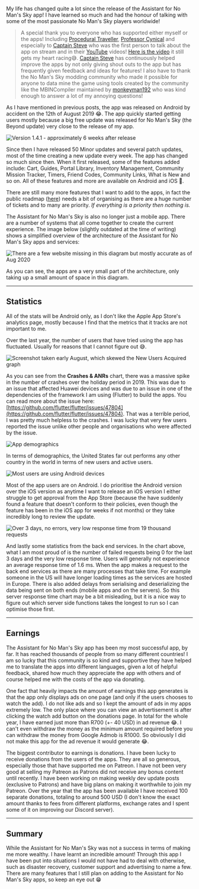 My life has changed quite a lot since the release of the Assistant for No Man's Sky app! I have learned so much and had the honour of talking with some of the most passionate No Man's Sky players worldwide!

> A special thank you to everyone who has supported either myself or the apps! Including [Procedural Traveller](https://www.youtube.com/channel/UC3ecEReRHi5ddkdOgGnqmJA), [Professor Cynical](https://www.youtube.com/channel/UCJAyNFlzJDkU4ebLXT6uByQ) and especially to [Captain Steve](https://www.youtube.com/channel/UCtAkYahXNSJ8RVOil0O_Rnw) who was the first person to talk about the app on stream and in their [YouTube](https://www.youtube.com/channel/UCtAkYahXNSJ8RVOil0O_Rnw) videos! [Here is the video](https://youtu.be/iWvko-1yCqM?t=2850) it still gets my heart racing😅. [Captain Steve](https://www.youtube.com/channel/UCtAkYahXNSJ8RVOil0O_Rnw) has continuously helped improve the apps by not only giving shout outs to the app but has frequently given feedback and ideas for features! I also have to thank the No Man's Sky modding community who made it possible for anyone to data mine the game using tools created by the community like the MBINCompiler maintained by [monkeyman192](https://github.com/monkeyman192) who was kind enough to answer a lot of my annoying questions! 

As I have mentioned in previous posts, the app was released on Android by accident on the 12th of August 2019 😂. The app quickly started getting users mostly because a big free update was released for No Man's Sky (the Beyond update) very close to the release of my app.

![Version 1.4.1 - approximately 6 weeks after release](old.jpg)

Since then I have released 50 Minor updates and several patch updates, most of the time creating a new update every week. The app has changed so much since then. When it first released, some of the features added include: Cart, Guides, Portal Library, Inventory Management, Community Mission Tracker, Timers, Friend Codes, Community Links, What is New and so on. All of these features and more are available on Android and iOS 🎉.

There are still many more features that I want to add to the apps, in fact the public roadmap ([here](https://trello.com/b/zbnaIiVF/assistantnms-dev-roadmap)) needs a bit of organising as there are a huge number of tickets and to many are priority. _If everything is a priority then nothing is._ 

The Assistant for No Man's Sky is also no longer just a mobile app. There are a number of systems that all come together to create the current experience. The image below (slightly outdated at the time of writing) shows a simplified overview of the architecture of the Assistant for No Man's Sky apps and services:

![There are a few website missing in this diagram but mostly accurate as of Aug 2020](image.png)

As you can see, the apps are a very small part of the architecture, only taking up a small amount of space in this diagram.

---

## Statistics
All of the stats will be Android only, as I don't like the Apple App Store's analytics page, mostly because I find that the metrics that it tracks are not important to me.

Over the last year, the number of users that have tried using the app has fluctuated. Usually for reasons that I cannot figure out 😅.

![Screenshot taken early August, which skewed the New Users Acquired graph](Annotation-2020-08-14-095145.jpg)

As you can see from the **Crashes & ANRs** chart, there was a massive spike in the number of crashes over the holiday period in 2019. This was due to an issue that affected Huawei devices and was due to an issue in one of the dependencies of the framework I am using (Flutter) to build the apps. You can read more about the issue here: [https://github.com/flutter/flutter/issues/47804](https://github.com/flutter/flutter/issues/47804). That was a terrible period, I was pretty much helpless to the crashes. I was lucky that very few users reported the issue unlike other people and organisations who were affected by the issue.

![App demographics](image-1.png)

In terms of demographics, the United States far out performs any other country in the world in terms of new users and active users. 

![Most users are using Android devices](image-2.png)

Most of the app users are on Android. I do prioritise the Android version over the iOS version as anytime I want to release an iOS version I either struggle to get approval from the App Store (because the have suddenly found a feature that doesn't conform to their policies, even though the feature has been in the iOS app for weeks if not months) or they take incredibly long to review the update.

![Over 3 days, no errors, very low response time from 19 thousand requests](Annotation-2020-08-25-105700.jpg)

And lastly some statistics from the back end services. In the chart above, what I am most proud of is the number of failed requests being 0 for the last 3 days and the very low response time. Users will generally not experience an average response time of 1.6 ms. When the app makes a request to the back end services as there are many processes that take time. For example someone in the US will have longer loading times as the services are hosted in Europe. There is also added delays from serialising and deserializing the data being sent on both ends (mobile apps and on the servers). So this server response time chart may be a bit misleading, but it is a nice way to figure out which server side functions takes the longest to run so I can optimise those first.

---

## Earnings
The Assistant for No Man's Sky app has been my most successful app, by far. It has reached thousands of people from so many different countries! I am so lucky that this community is so kind and supportive they have helped me to translate the apps into different languages, given a lot of helpful feedback, shared how much they appreciate the app with others and of course helped me with the costs of the app via donating. 

One fact that heavily impacts the amount of earnings this app generates is that the app only displays ads on one page (and only if the users chooses to watch the add). I do not like ads and so I kept the amount of ads in my apps extremely low. The only place where you can view an advertisement is after clicking the watch add button on the donations page. In total for the whole year, I have earned just more than R700 (+- 40 USD) in ad revenue 😂. I can't even withdraw the money as the minimum amount required before you can withdraw the money from Google Admob is R1000. So obviously I did not make this app for the ad revenue it would generate 😂.

The biggest contributor to earnings is donations. I have been lucky to receive donations from the users of the apps. They are all so generous, especially those that have supported me on Patreon. I have not been very good at selling my Patreon as Patrons did not receive any bonus content until recently. I have been working on making weekly dev update posts (exclusive to Patrons) and have big plans on making it worthwhile to join my Patreon. Over the year that the app has been available I have received 100 separate donations, totaling to around 500 USD (I don't know the exact amount thanks to fees from different platforms, exchange rates and I spent some of it on improving our Discord server). 

---

## Summary
While the Assistant for No Man's Sky was not a success in terms of making me more wealthy. I have learnt an incredible amount! Through this app I have been put into situations I would not have had to deal with otherwise, such as disaster recovery, customer support and advertising to name a few. 
There are many features that I still plan on adding to the Assistant for No Man's Sky apps, so keep an eye out 😁